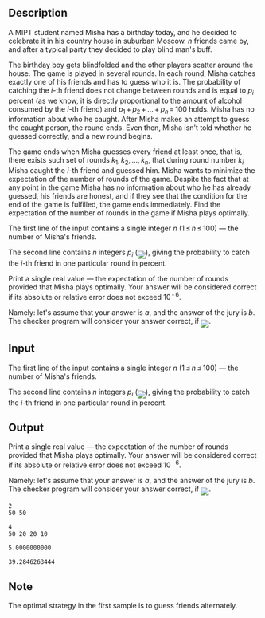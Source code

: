 ## Description

<div><p>A MIPT student named Misha has a birthday today, and he decided to celebrate it in his country house in suburban Moscow. <span class="tex-span"><i>n</i></span> friends came by, and after a typical party they decided to play blind man's buff.</p><p>The birthday boy gets blindfolded and the other players scatter around the house. The game is played in several rounds. In each round, Misha catches exactly one of his friends and has to guess who it is. The probability of catching the <span class="tex-span"><i>i</i></span>-th friend does not change between rounds and is equal to <span class="tex-span"><i>p</i><sub class="lower-index"><i>i</i></sub></span> percent (as we know, it is directly proportional to the amount of alcohol consumed by the <span class="tex-span"><i>i</i></span>-th friend) and <span class="tex-span"><i>p</i><sub class="lower-index">1</sub> + <i>p</i><sub class="lower-index">2</sub> + ... + <i>p</i><sub class="lower-index"><i>n</i></sub> = 100</span> holds. Misha has no information about who he caught. After Misha makes an attempt to guess the caught person, the round ends. Even then, Misha isn't told whether he guessed correctly, and a new round begins.</p><p>The game ends when Misha guesses every friend at least once, that is, there exists such set of rounds <span class="tex-span"><i>k</i><sub class="lower-index">1</sub>, <i>k</i><sub class="lower-index">2</sub>, ..., <i>k</i><sub class="lower-index"><i>n</i></sub></span>, that during round number <span class="tex-span"><i>k</i><sub class="lower-index"><i>i</i></sub></span> Misha caught the <span class="tex-span"><i>i</i></span>-th friend and guessed him. Misha wants to minimize the expectation of the number of rounds of the game. Despite the fact that at any point in the game Misha has no information about who he has already guessed, his friends are honest, and if they see that the condition for the end of the game is fulfilled, the game ends immediately. Find the expectation of the number of rounds in the game if Misha plays optimally.</p></div><div class="input-specification"><p>The first line of the input contains a single integer <span class="tex-span"><i>n</i></span> (<span class="tex-span">1 ≤ <i>n</i> ≤ 100</span>)&nbsp;— the number of Misha's friends.</p><p>The second line contains <span class="tex-span"><i>n</i></span> integers <span class="tex-span"><i>p</i><sub class="lower-index"><i>i</i></sub></span> (<img align="middle" class="tex-formula" src="file://ZqNcHTfv.png" style="max-width: 100.0%;max-height: 100.0%;">), giving the probability to catch the <span class="tex-span"><i>i</i></span>-th friend in one particular round in percent.</p></div><div class="output-specification"><p>Print a single real value&nbsp;— the expectation of the number of rounds provided that Misha plays optimally. Your answer will be considered correct if its absolute or relative error does not exceed <span class="tex-span">10<sup class="upper-index"> - 6</sup></span>. </p><p>Namely: let's assume that your answer is <span class="tex-span"><i>a</i></span>, and the answer of the jury is <span class="tex-span"><i>b</i></span>. The checker program will consider your answer correct, if <img align="middle" class="tex-formula" src="file://fZ2J5Z0w.png" style="max-width: 100.0%;max-height: 100.0%;">.</p></div>

## Input

<p>The first line of the input contains a single integer <span class="tex-span"><i>n</i></span> (<span class="tex-span">1 ≤ <i>n</i> ≤ 100</span>)&nbsp;— the number of Misha's friends.</p><p>The second line contains <span class="tex-span"><i>n</i></span> integers <span class="tex-span"><i>p</i><sub class="lower-index"><i>i</i></sub></span> (<img align="middle" class="tex-formula" src="file://ZqNcHTfv.png" style="max-width: 100.0%;max-height: 100.0%;">), giving the probability to catch the <span class="tex-span"><i>i</i></span>-th friend in one particular round in percent.</p>

## Output

<p>Print a single real value&nbsp;— the expectation of the number of rounds provided that Misha plays optimally. Your answer will be considered correct if its absolute or relative error does not exceed <span class="tex-span">10<sup class="upper-index"> - 6</sup></span>. </p><p>Namely: let's assume that your answer is <span class="tex-span"><i>a</i></span>, and the answer of the jury is <span class="tex-span"><i>b</i></span>. The checker program will consider your answer correct, if <img align="middle" class="tex-formula" src="file://fZ2J5Z0w.png" style="max-width: 100.0%;max-height: 100.0%;">.</p>





```input1
2
50 50

```




```input2
4
50 20 20 10

```




```output1
5.0000000000

```




```output2
39.2846263444

```



## Note

<p>The optimal strategy in the first sample is to guess friends alternately.</p>
